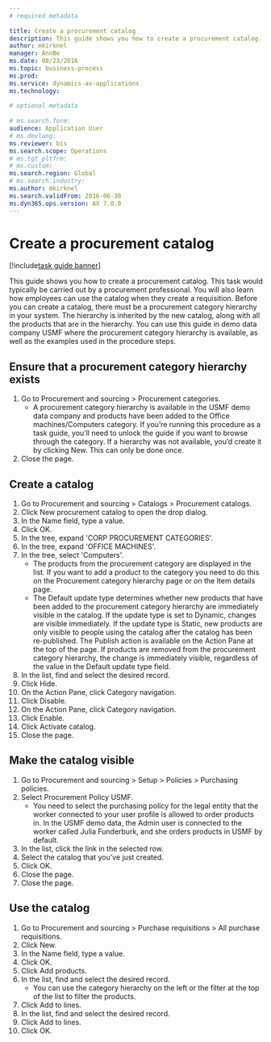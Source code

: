 ```yaml
--- 
# required metadata 
 
title: Create a procurement catalog
description: This guide shows you how to create a procurement catalog. 
author: mkirknel
manager: AnnBe 
ms.date: 08/23/2016
ms.topic: business-process 
ms.prod:  
ms.service: dynamics-ax-applications 
ms.technology:  
 
# optional metadata 
 
# ms.search.form:   
audience: Application User 
# ms.devlang:  
ms.reviewer: bis
ms.search.scope: Operations 
# ms.tgt_pltfrm:  
# ms.custom:  
ms.search.region: Global
# ms.search.industry: 
ms.author: mkirknel
ms.search.validFrom: 2016-06-30 
ms.dyn365.ops.version: AX 7.0.0 
---
```

# Create a procurement catalog

[!include[task guide banner](../../includes/task-guide-banner.md)]

This guide shows you how to create a procurement catalog. This task would typically be carried out by a procurement professional. You will also learn how employees can use the catalog when they create a requisition. Before you can create a catalog, there must be a procurement category hierarchy in your system. The hierarchy is inherited by the new catalog, along with all the products that are in the hierarchy. You can use this guide in demo data company USMF where the procurement category hierarchy is available, as well as the examples used in the procedure steps.


## Ensure that a procurement category hierarchy exists
1. Go to Procurement and sourcing > Procurement categories.
    * A procurement category hierarchy is available in the USMF demo data company and products have been added to the Office machines/Computers category. If you’re running this procedure as a task guide, you’ll need to unlock the guide if you want to browse through the category. If a hierarchy was not available, you’d create it by clicking New. This can only be done once.  
2. Close the page.

## Create a catalog
1. Go to Procurement and sourcing > Catalogs > Procurement catalogs.
2. Click New procurement catalog to open the drop dialog.
3. In the Name field, type a value.
4. Click OK.
5. In the tree, expand 'CORP PROCUREMENT CATEGORIES'.
6. In the tree, expand 'OFFICE MACHINES'.
7. In the tree, select 'Computers'.
    * The products from the procurement category are displayed in the list. If you want to add a product to the category you need to do this on the Procurement category hierarchy page or on the Item details page.  
    * The Default update type determines whether new products that have been added to the procurement category hierarchy are immediately visible in the catalog. If the update type is set to Dynamic, changes are visible immediately. If the update type is Static, new products are only visible to people using the catalog after the catalog has been re-published. The Publish action is available on the Action Pane at the top of the page. If products are removed from the procurement category hierarchy, the change is immediately visible, regardless of the value in the Default update type field.  
8. In the list, find and select the desired record.
9. Click Hide.
10. On the Action Pane, click Category navigation.
11. Click Disable.
12. On the Action Pane, click Category navigation.
13. Click Enable.
14. Click Activate catalog.
15. Close the page.

## Make the catalog visible
1. Go to Procurement and sourcing > Setup > Policies > Purchasing policies.
2. Select Procurement Policy USMF.
    * You need to select the purchasing policy for the legal entity that the worker connected to your user profile is allowed to order products in. In the USMF demo data, the Admin user is connected to the worker called Julia Funderburk, and she orders products in USMF by default.  
3. In the list, click the link in the selected row.
4. Select the catalog that you’ve just created.
5. Click OK.
6. Close the page.
7. Close the page.

## Use the catalog
1. Go to Procurement and sourcing > Purchase requisitions > All purchase requisitions.
2. Click New.
3. In the Name field, type a value.
4. Click OK.
5. Click Add products.
6. In the list, find and select the desired record.
    * You can use the category hierarchy on the left or the filter at the top of the list to filter the products.  
7. Click Add to lines.
8. In the list, find and select the desired record.
9. Click Add to lines.
10. Click OK.

